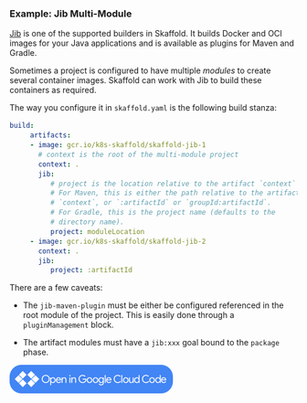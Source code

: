### Example: Jib Multi-Module

[Jib](https://github.com/GoogleContainerTools/jib) is one of the supported builders in Skaffold.
It builds Docker and OCI images
for your Java applications and is available as plugins for Maven and Gradle.

Sometimes a project is configured to have multiple _modules_ to create several
container images.  Skaffold can work with Jib to build these containers as
required.

The way you configure it in `skaffold.yaml` is the following build stanza:

```yaml
build:
     artifacts:
     - image: gcr.io/k8s-skaffold/skaffold-jib-1
       # context is the root of the multi-module project
       context: .
       jib:
          # project is the location relative to the artifact `context`
          # For Maven, this is either the path relative to the artifact's
          # `context`, or `:artifactId` or `groupId:artifactId`.
          # For Gradle, this is the project name (defaults to the
          # directory name).
          project: moduleLocation
     - image: gcr.io/k8s-skaffold/skaffold-jib-2
       context: .
       jib:
          project: :artifactId
```

There are a few caveats:

- The `jib-maven-plugin` must be either be configured referenced in the
root module of the project.  This is easily done through a `pluginManagement`
block.

- The artifact modules must have a `jib:xxx` goal bound to the `package` phase.

<a href="vscode://googlecloudtools.cloudcode/shell?repo=https://github.com/GoogleContainerTools/skaffold.git&subpath=/examples/jib-multimodule"><img width="286" height="50" src="/docs/static/images/open-cloud-code.png"></a>
